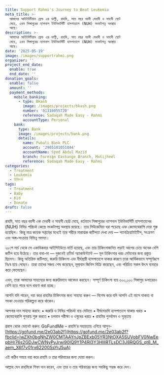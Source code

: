 ```yaml
---
title: Support Rahmi's Journey to Beat Leukemia
meta_title: >-
  আমাদের আইইউটিয়ান ফ্রেন্ড এর ভাগ্নী, রাহমি, সাত বছর বয়সী মেধাবী ও সাহসী ছোট
  মেয়ে, এখন সিঙ্গাপুরের ন্যাশনাল ইউনিভার্সিটি হাসপাতালে (NUH) সংকটাপন্ন অবস্থায়
  আছে। 
description: >-
  আমাদের আইইউটিয়ান ফ্রেন্ড এর ভাগ্নী, রাহমি, সাত বছর বয়সী মেধাবী ও সাহসী ছোট
  মেয়ে, এখন সিঙ্গাপুরের ন্যাশনাল ইউনিভার্সিটি হাসপাতালে (NUH) সংকটাপন্ন অবস্থায়
  আছে। 
date: '2025-05-19'
image: /images/supportrahmi.png
organizer: ''
project_end_date:
  enable: true
  end_date: ''
donation_goals:
  enable: false
  amount: ''
  payment_methods:
    mobile_banking:
      - type: Bkash
        image: /images/projects/bkash.png
        number: '01316055720'
        reference: Sadaqah Made Easy - Rahmi
        accountType: Personal
    bank:
      type: Bank
      image: /images/projects/bank.png
      details:
        name: Pubali Bank PLC
        account: '2905101051044'
        accountName: Syed Abdul Mazid
        branch: Foreign Exchange Branch, Motijheel
        reference: Sadaqah Made Easy - Rahmi
categories:
  - Treatment
  - Leukemia
  - চিকিৎসা
tags:
  - Treatment
  - Baby
  - Kid
  - Donate
draft: false
---
```

রাহমি, সাত বছর বয়সী এক মেধাবী ও সাহসী ছোট্ট মেয়ে, বর্তমানে সিঙ্গাপুরের ন্যাশনাল ইউনিভার্সিটি হাসপাতালের (NUH) নিবিড় পরিচর্যা কেন্দ্রে সংকটাপন্ন অবস্থায় রয়েছে। তার লিউকেমিয়া ধরা পড়েছে এবং কেমোথেরাপি দেয়া শুরু হয়েছিল। কিন্তু মাত্র কয়েক সপ্তাহের মধ্যেই তার শরীরে মারাত্মক জটিলতা দেখা দেয় — প্যানক্রিয়াটাইটিস, সংক্রমণ এবং অঙ্গ-সংক্রান্ত বিভিন্ন সমস্যা।

২৮শে মার্চ থেকে সে একাধিকবার আইসিইউতে ভর্তি হয়েছে, এবং তার চিকিৎসাজনিত লড়াই আগের চেয়ে অনেক বেশি জটিল হয়ে উঠেছে। তার বাবা-মা — দুজনেই চার্টার্ড অ্যাকাউন্ট্যান্ট — মূল চিকিৎসার খরচ মেটানোর জন্য প্রস্তুত ছিলেন। কিন্তু অতিরিক্ত জটিলতা, জরুরি চিকিৎসা এবং দীর্ঘস্থায়ী হাসপাতালে থাকার কারণে তারা আর্থিকভাবে সম্পূর্ণরূপে নিঃস্ব হয়ে গেছেন। তারা তাদের সঞ্চয় শেষ করেছেন, মূল্যবান জিনিস বিক্রি করেছেন, এবং পরিচিত সকল উৎস ব্যবহার করে ফেলেছেন।

এখন, তারা আমাদের সাহায্যের জন্য জরুরিভাবে আবেদন করছেন। সম্পূর্ণ চিকিৎসা ব্যয় ৬০০,০০০ সিঙ্গাপুর ডলারেরও বেশি হতে পারে বলে ধারণা করা হচ্ছে।

আপনি যদি পারেন, দয়া করে রাহমির চিকিৎসার জন্য সাহায্য করুন — বিশেষ করে যদি আপনি এই মাসে যাকাত বা সদকা দেওয়ার পরিকল্পনা করে থাকেন।

আপনার দান সাহায্য করবে: • জরুরি ও নিবিড় পরিচর্যা ব্যয় মেটাতে • দীর্ঘমেয়াদি হাসপাতালে থাকার খরচে • কেমোথেরাপি পুনরায় শুরু করতে • চলমান পরীক্ষা ও ওষুধের খরচে • রাহমির পুনর্বাসন ও সুস্থতায়

প্রবাস থেকে ডোনেট করুন: GoFundMe – রাহমি'র সহায়তায় এগিয়ে আসুন-[https://gofund.me/2e03ab2f](https://gofund.me/2e03ab2f?fbclid=IwZXh0bgNhZW0CMTAAYnJpZBExb05YR3NtOXA5SUVobFV0NwEepbHr76s2GDJwCWNyPvJrwi90IQ9Y1P4RI3Y3HIlIRTLsDC3J8RQGS_qt8_M_aem_X6f7v01rx62200SsYrJ5uA)

এই কঠিন সময়ে দয়া করে রাহমি ও তার পরিবারের জন্য দোয়া করুন। 

আল্লাহ যেন রাহমিকে শিফা দান করেন, এবং তার ও তার পরিবারের জন্য সবকিছু সহজ করে দেন।
